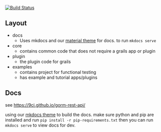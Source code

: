 [![Build Status](https://travis-ci.org/yakworks/gorm-rest-api.svg?branch=master)](https://travis-ci.org/yakworks/gorm-rest-api)

## Layout

- docs
    * Uses mkdocs and our [material theme](https://9ci.github.io/mkdocs-material-components/) for docs. to run `mkdocs serve`
- core
    * contains common code that does not require a grails app or plugin
- plugin
    * the plugin code for grails
- examples
    * contains project for functional testing
    * has example and tutorial apps/plugins

## Docs

see https://9ci.github.io/gorm-rest-api/

using our [mkdocs theme](https://9ci.github.io/mkdocs-material-components/) to build the docs. make sure python and pip are installed and run `pip install -r pip-requirements.txt` then you can run `mkdocs serve` to view docs for dev.






